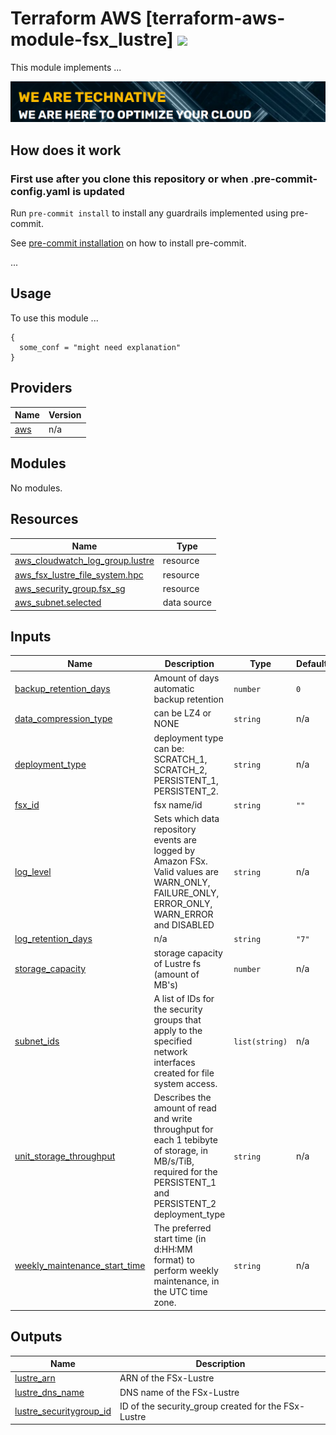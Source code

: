 # Terraform AWS [terraform-aws-module-fsx_lustre] ![](https://img.shields.io/github/actions/workflow/status/wearetechnative/terraform-aws-module-fsx_lustre/tflint.yaml?style=plastic)

<!-- SHIELDS -->

This module implements ...

[![](we-are-technative.png)](https://www.technative.nl)

## How does it work

### First use after you clone this repository or when .pre-commit-config.yaml is updated

Run `pre-commit install` to install any guardrails implemented using pre-commit.

See [pre-commit installation](https://pre-commit.com/#install) on how to install pre-commit.

...

## Usage

To use this module ...

```hcl
{
  some_conf = "might need explanation"
}
```

<!-- BEGIN_TF_DOCS -->
## Providers

| Name | Version |
|------|---------|
| <a name="provider_aws"></a> [aws](#provider\_aws) | n/a |

## Modules

No modules.

## Resources

| Name | Type |
|------|------|
| [aws_cloudwatch_log_group.lustre](https://registry.terraform.io/providers/hashicorp/aws/latest/docs/resources/cloudwatch_log_group) | resource |
| [aws_fsx_lustre_file_system.hpc](https://registry.terraform.io/providers/hashicorp/aws/latest/docs/resources/fsx_lustre_file_system) | resource |
| [aws_security_group.fsx_sg](https://registry.terraform.io/providers/hashicorp/aws/latest/docs/resources/security_group) | resource |
| [aws_subnet.selected](https://registry.terraform.io/providers/hashicorp/aws/latest/docs/data-sources/subnet) | data source |

## Inputs

| Name | Description | Type | Default | Required |
|------|-------------|------|---------|:--------:|
| <a name="input_backup_retention_days"></a> [backup\_retention\_days](#input\_backup\_retention\_days) | Amount of days automatic backup retention | `number` | `0` | no |
| <a name="input_data_compression_type"></a> [data\_compression\_type](#input\_data\_compression\_type) | can be LZ4 or NONE | `string` | n/a | yes |
| <a name="input_deployment_type"></a> [deployment\_type](#input\_deployment\_type) | deployment type can be: SCRATCH\_1, SCRATCH\_2, PERSISTENT\_1, PERSISTENT\_2. | `string` | n/a | yes |
| <a name="input_fsx_id"></a> [fsx\_id](#input\_fsx\_id) | fsx name/id | `string` | `""` | no |
| <a name="input_log_level"></a> [log\_level](#input\_log\_level) | Sets which data repository events are logged by Amazon FSx. Valid values are WARN\_ONLY, FAILURE\_ONLY, ERROR\_ONLY, WARN\_ERROR and DISABLED | `string` | n/a | yes |
| <a name="input_log_retention_days"></a> [log\_retention\_days](#input\_log\_retention\_days) | n/a | `string` | `"7"` | no |
| <a name="input_storage_capacity"></a> [storage\_capacity](#input\_storage\_capacity) | storage capacity of Lustre fs (amount of MB's) | `number` | n/a | yes |
| <a name="input_subnet_ids"></a> [subnet\_ids](#input\_subnet\_ids) | A list of IDs for the security groups that apply to the specified network interfaces created for file system access. | `list(string)` | n/a | yes |
| <a name="input_unit_storage_throughput"></a> [unit\_storage\_throughput](#input\_unit\_storage\_throughput) | Describes the amount of read and write throughput for each 1 tebibyte of storage, in MB/s/TiB, required for the PERSISTENT\_1 and PERSISTENT\_2 deployment\_type | `string` | n/a | yes |
| <a name="input_weekly_maintenance_start_time"></a> [weekly\_maintenance\_start\_time](#input\_weekly\_maintenance\_start\_time) | The preferred start time (in d:HH:MM format) to perform weekly maintenance, in the UTC time zone. | `string` | n/a | yes |

## Outputs

| Name | Description |
|------|-------------|
| <a name="output_lustre_arn"></a> [lustre\_arn](#output\_lustre\_arn) | ARN of the FSx-Lustre |
| <a name="output_lustre_dns_name"></a> [lustre\_dns\_name](#output\_lustre\_dns\_name) | DNS name of the FSx-Lustre |
| <a name="output_lustre_securitygroup_id"></a> [lustre\_securitygroup\_id](#output\_lustre\_securitygroup\_id) | ID of the security\_group created for the FSx-Lustre |
<!-- END_TF_DOCS -->

